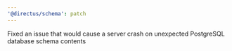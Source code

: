 ```yaml
---
'@directus/schema': patch
---
```


Fixed an issue that would cause a server crash on unexpected PostgreSQL database schema contents
